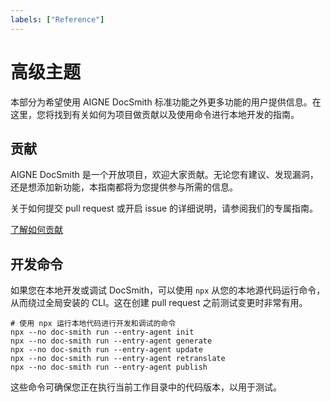 ```yaml
---
labels: ["Reference"]
---
```


# 高级主题

本部分为希望使用 AIGNE DocSmith 标准功能之外更多功能的用户提供信息。在这里，您将找到有关如何为项目做贡献以及使用命令进行本地开发的指南。

## 贡献

AIGNE DocSmith 是一个开放项目，欢迎大家贡献。无论您有建议、发现漏洞，还是想添加新功能，本指南都将为您提供参与所需的信息。

关于如何提交 pull request 或开启 issue 的详细说明，请参阅我们的专属指南。

[了解如何贡献](./advanced-contributing.md)

## 开发命令

如果您在本地开发或调试 DocSmith，可以使用 `npx` 从您的本地源代码运行命令，从而绕过全局安装的 CLI。这在创建 pull request 之前测试变更时非常有用。

```shell
# 使用 npx 运行本地代码进行开发和调试的命令
npx --no doc-smith run --entry-agent init
npx --no doc-smith run --entry-agent generate
npx --no doc-smith run --entry-agent update
npx --no doc-smith run --entry-agent retranslate
npx --no doc-smith run --entry-agent publish
```

这些命令可确保您正在执行当前工作目录中的代码版本，以用于测试。